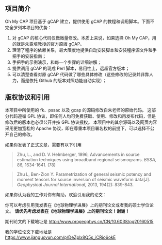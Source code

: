 ## 项目简介

Oh My CAP 项目基于 gCAP 建立，提供使用 gCAP 的教程和调用脚本。下面不完全罗列本项目的优势：

1. 对 gCAP 的核心代码仅做微量修改。本质上来说，如果选择 Oh My CAP，用的就是朱露培教授的官方原版 gCAP。
1. 理清了程序的依赖关系，最大限度地提供自动安装脚本和安装程序源文件和手把手的安装指南；
2. 手把手的示例演示，和每一个步骤的详细讲解；
3. 提供调用 gCAP 的现成 Perl 脚本，易用性上，远超官方版本；
4. 可以清楚查看对原 gCAP 代码做了哪些具体修改（这些修改的记录并非靠人力，而是依托 Github 的版本对照功能自动实现）；

## 版权协议和引用

本项目中所使用的 fk、pssac 以及 gcap 的源码修改自朱老师的原始代码。
这部分代码遵循 GPL 协议，即任何人均可免费获取、使用、修改和再发布代码，但是修改后的版本也必须公开并按 GPL 协议授权。
本项目中的其余源码以及网页内容采用更加宽松的 Apache 协议，即在尊重本项目署名权的前提下，可以选择不公开自己的修改。

如果你发表了正式文章，需要有以下引用

>Zhu, L., and D. V. Helmberger, 1996, Advancements in source estimation techniques using broadband regional seismograms. *BSSA*, 86, 1634-1641. (78)

>Zhu L, Ben-Zion Y. Parametrization of general seismic potency and moment tensors for source inversion of seismic waveform data[J]. *Geophysical Journal International*, 2013, 194(2): 839-843.

如果你认为我的工作对你有帮助，欢迎引用我的论文：

你可以考虑引用我发表在《地球物理学进展》上的期刊论文或者我的硕士学位论文。
**请优先考虑发表在《地球物理学进展》上的期刊论文！谢谢！**

期刊论文的下载地址是 http://www.progeophys.cn/CN/10.6038/pg20160515

我的学位论文下载地址是 https://www.jianguoyun.com/p/DeZplx8Q5s_iCRjo6okE
